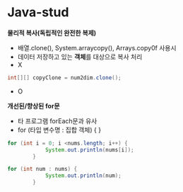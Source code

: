 # Java-stud

**물리적 복사(독립적인 완전한 복제)**
- 배열.clone(), System.arraycopy(), Arrays.copy0f 사용시
- 데이터 저장하고 있는 **객체**를 대상으로 복사 처리
- X
```java
int[][] copyClone = num2dim.clone();
```
- O

**개선된/향상된 for문**
- 타 프로그램 forEach문과 유사
- for (타입 변수명 : 집합 객체) { }

```java
for (int i = 0; i <nums.length; i++) {
			System.out.println(nums[i]);
		}
```
```java
for (int num : nums) {
			System.out.println(num);
		}
```







